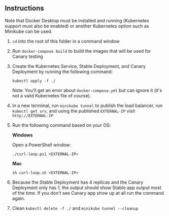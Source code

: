## Instructions

Note that Docker Desktop must be installed and running (Kubernetes support must also be enabled) or another Kubernetes option such as Minikube can be used.

1. `cd` into the root of this folder in a command window
2. Run `docker-compose build` to build the images that will be used for Canary testing
3. Create the Kubernetes Service, Stable Deployment, and Canary Deployment by running the following command:

    `kubectl apply -f ./`

    Note: You'll get an error about `docker-compose.yml` but can ignore it (it's not a valid Kubernetes file of course).

4. In a new termiinal, run `minikube tunnel` to publish the load balancer, run `kubectl get srv`, and using the published `EXTERNAL-IP` visit `http://EXTERNAL-IP`
5. Run the following command based on your OS:

    **Windows**

    Open a PowerShell window:

    `./curl-loop.ps1 <EXTERNAL-IP>`

    **Mac**

    `sh curl-loop.sh <EXTERNAL-IP>`

6. Because the Stable Deployment has 4 replicas and the Canary Deployment only has 1, the output should show Stable app output most of the time. If you don't see Canary app show up at all run the command again.


7. Clean `kubectl delete -f ./` and `minikube tunnel --cleanup`
